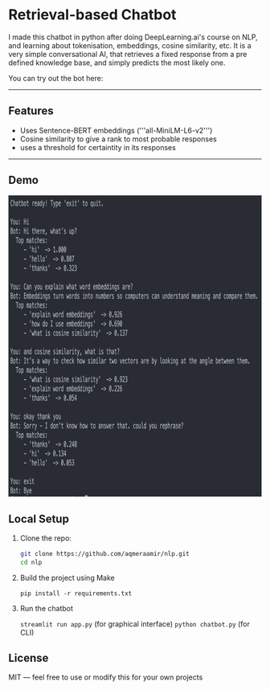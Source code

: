# Retrieval-based Chatbot 

I made this chatbot in python after doing DeepLearning.ai's course on NLP, and learning about tokenisation, embeddings, cosine similarity, etc.
It is a very simple conversational AI, that retrieves a fixed response from a pre defined knowledge base, and simply predicts the most likely one.

You can try out the bot here: 

---

## Features

- Uses Sentence-BERT embeddings ('''all-MiniLM-L6-v2''')
- Cosine similarity to give a rank to most probable responses
- uses a threshold for certaintity in its responses

---

## Demo
<div align="center">
<img src="https://github.com/aqmeraamir/NLP/blob/main/images/demo.png" width=890 height=600></img>
</div>


## Local Setup

1. Clone the repo:
   ```bash
   git clone https://github.com/aqmeraamir/nlp.git
   cd nlp
   ```

2. Build the project using Make
    ```
    pip install -r requirements.txt
    ```


3. Run the chatbot

    ``` streamlit run app.py ``` (for graphical interface)
    ``` python chatbot.py ``` (for CLI)





## License
MIT — feel free to use or modify this for your own projects
